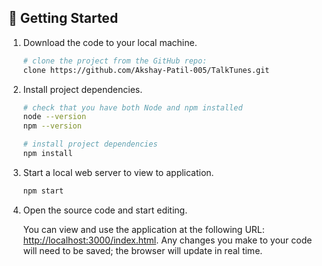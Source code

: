 ## 🚀 Getting Started 

1.  Download the code to your local machine.

    ```sh
    # clone the project from the GitHub repo:
    clone https://github.com/Akshay-Patil-005/TalkTunes.git
    ```

2.  Install project dependencies.

    ```sh
    # check that you have both Node and npm installed
    node --version
    npm --version

    # install project dependencies
    npm install
    ```

3.  Start a local web server to view to application.

    ```sh
    npm start
    ```

4.  Open the source code and start editing.

    You can view and use the application at the following URL: [http://localhost:3000/index.html](http://localhost:3000/index.html). Any changes you make to your code will need to be saved; the browser will update in real time.
